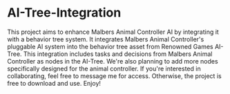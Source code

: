 # AI-Tree-Integration
 This project aims to enhance Malbers Animal Controller AI by integrating it with a behavior tree system. It integrates Malbers Animal Controller's pluggable AI system into the behavior tree asset from Renowned Games AI-Tree. This integration includes tasks and decisions from Malbers Animal Controller as nodes in the AI-Tree. We're also planning to add more nodes specifically designed for the animal controller. If you're interested in collaborating, feel free to message me for access. Otherwise, the project is free to download and use. Enjoy!
